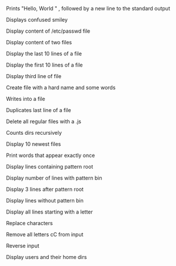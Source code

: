 Prints "Hello, World " , followed by a new line to the standard output
 
Displays confused smiley

Display content of /etc/passwd file

Display content of two files

Display the last 10 lines of a file

Display the first 10 lines of a file

Display third line of file

Create file with a hard name and some words

Writes into a file

Duplicates last line of a file

Delete all regular files with a .js

Counts dirs recursively

Display 10 newest files

Print words that appear exactly once

Display lines containing pattern root

Display number of lines with pattern bin

Display 3 lines after pattern root

Display lines without pattern bin

Display all lines starting with a letter

Replace characters

Remove all letters cC from input

Reverse input

Display users and their home dirs
